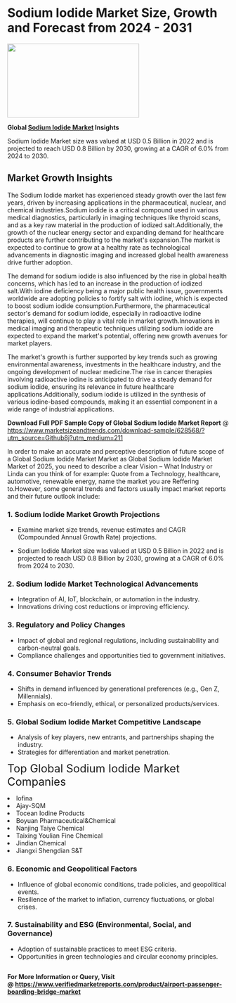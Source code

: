 <H1>Sodium Iodide Market Size, Growth and Forecast from 2024 - 2031</H1><img class="aligncenter size-medium wp-image-584254" src="https://thirdeyenews.in/wp-content/uploads/2024/09/Global-Market-Research-300x168.jpeg" alt="" width="300" height="168" /><p><strong>Global&nbsp;<a href="https://www.marketsizeandtrends.com/download-sample/628568/?utm_source=Github8j?utm_medium=211">Sodium Iodide Market</a> Insights</strong></p><p>Sodium Iodide Market size was valued at USD 0.5 Billion in 2022 and is projected to reach USD 0.8 Billion by 2030, growing at a CAGR of 6.0% from 2024 to 2030.</p><p><h2>Market Growth Insights</h2> <p>The Sodium Iodide market has experienced steady growth over the last few years, driven by increasing applications in the pharmaceutical, nuclear, and chemical industries.Sodium iodide is a critical compound used in various medical diagnostics, particularly in imaging techniques like thyroid scans, and as a key raw material in the production of iodized salt.Additionally, the growth of the nuclear energy sector and expanding demand for healthcare products are further contributing to the market's expansion.The market is expected to continue to grow at a healthy rate as technological advancements in diagnostic imaging and increased global health awareness drive further adoption.</p> <p>The demand for sodium iodide is also influenced by the rise in global health concerns, which has led to an increase in the production of iodized salt.With iodine deficiency being a major public health issue, governments worldwide are adopting policies to fortify salt with iodine, which is expected to boost sodium iodide consumption.Furthermore, the pharmaceutical sector's demand for sodium iodide, especially in radioactive iodine therapies, will continue to play a vital role in market growth.Innovations in medical imaging and therapeutic techniques utilizing sodium iodide are expected to expand the market's potential, offering new growth avenues for market players.</p> <p>The market's growth is further supported by key trends such as growing environmental awareness, investments in the healthcare industry, and the ongoing development of nuclear medicine.The rise in cancer therapies involving radioactive iodine is anticipated to drive a steady demand for sodium iodide, ensuring its relevance in future healthcare applications.Additionally, sodium iodide is utilized in the synthesis of various iodine-based compounds, making it an essential component in a wide range of industrial applications.</p> <p><span class=""><strong>Download Full PDF Sample Copy of Global Sodium Iodide Market Report</strong> @ <a href="https://www.marketsizeandtrends.com/download-sample/628568/?utm_source=Github8j?utm_medium=211" target="_blank">https://www.marketsizeandtrends.com/download-sample/628568/?utm_source=Github8j?utm_medium=211</a></span></p><p>In order to make an accurate and perceptive description of future scope of a Global&nbsp;Sodium Iodide Market Market as Global&nbsp;Sodium Iodide Market Market of 2025, you need to describe a clear Vision &ndash; What Industry or Linda can you think of for example: Quote from a Technology, healthcare, automotive, renewable energy, name the market you are Reffering to.However, some general trends and factors usually impact market reports and their future outlook include:</p><h3>1.&nbsp;<strong>Sodium Iodide Market Growth Projections</strong></h3><ul><li>Examine market size trends, revenue estimates and CAGR (Compounded Annual Growth Rate) projections.</li><li><p>Sodium Iodide Market size was valued at USD 0.5 Billion in 2022 and is projected to reach USD 0.8 Billion by 2030, growing at a CAGR of 6.0% from 2024 to 2030.</p></li></ul><h3>2.&nbsp;<strong>Sodium Iodide Market Technological Advancements</strong></h3><ul><li>Integration of AI, IoT, blockchain, or automation in the industry.</li><li>Innovations driving cost reductions or improving efficiency.</li></ul><h3>3.&nbsp;<strong>Regulatory and Policy Changes</strong></h3><ul><li>Impact of global and regional regulations, including sustainability and carbon-neutral goals.</li><li>Compliance challenges and opportunities tied to government initiatives.</li></ul><h3>4.&nbsp;<strong>Consumer Behavior Trends</strong></h3><ul><li>Shifts in demand influenced by generational preferences (e.g., Gen Z, Millennials).</li><li>Emphasis on eco-friendly, ethical, or personalized products/services.</li></ul><h3>5.&nbsp;<strong>Global Sodium Iodide Market Competitive Landscape</strong></h3><ul><li>Analysis of key players, new entrants, and partnerships shaping the industry.</li><li>Strategies for differentiation and market penetration.</li></ul><p data-pm-slice="1 1 []"><span style="color: inherit; font-family: inherit; font-size: 25px;">Top Global Sodium Iodide Market Companies</span></p><div class="" data-test-id=""><p><li>Iofina</li><li> Ajay-SQM</li><li> Tocean Iodine Products</li><li> Boyuan Pharmaceutical&Chemical</li><li> Nanjing Taiye Chemical</li><li> Taixing Youlian Fine Chemical</li><li> Jindian Chemical</li><li> Jiangxi Shengdian S&T</li></p></div><h3>6.&nbsp;<strong>Economic and Geopolitical Factors</strong></h3><ul><li>Influence of global economic conditions, trade policies, and geopolitical events.</li><li>Resilience of the market to inflation, currency fluctuations, or global crises.</li></ul><h3>7.&nbsp;<strong>Sustainability and ESG (Environmental, Social, and Governance)</strong></h3><ul><li>Adoption of sustainable practices to meet ESG criteria.</li><li>Opportunities in green technologies and circular economy principles.</li></ul><h2><strong style="font-size: 14px;">For More Information or Query, Visit @&nbsp;</strong><a style="background-color: #ffffff; font-size: 14px;" href="https://www.marketsizeandtrends.com/report/sodium-iodide-market/" target="_blank">https://www.verifiedmarketreports.com/product/airport-passenger-boarding-bridge-market</a></h2>